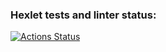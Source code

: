 ### Hexlet tests and linter status:
[![Actions Status](https://github.com/andrewqa1/python-project-83/actions/workflows/hexlet-check.yml/badge.svg)](https://github.com/andrewqa1/python-project-83/actions)